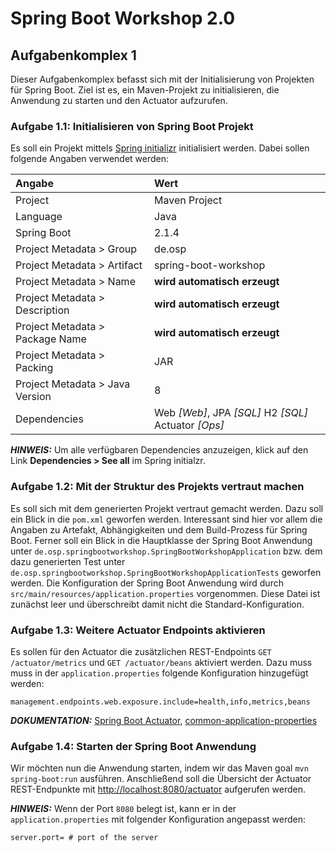 # Spring Boot Workshop 2.0

## Aufgabenkomplex 1

Dieser Aufgabenkomplex befasst sich mit der Initialisierung von Projekten für Spring Boot. 
Ziel ist es, ein Maven-Projekt zu initialisieren, die Anwendung zu starten und den Actuator aufzurufen.

### Aufgabe 1.1: Initialisieren von Spring Boot Projekt

Es soll ein Projekt mittels [Spring initializr](https://start.spring.io/) initialisiert werden. Dabei sollen folgende Angaben verwendet werden:

| Angabe                          | Wert                                                         |
|:--------------------------------|:-------------------------------------------------------------|
| Project                         | Maven Project                                                |
| Language                        | Java                                                         |
| Spring Boot                     | 2.1.4                                                        |
| Project Metadata > Group        | de.osp                                                       |
| Project Metadata > Artifact     | spring-boot-workshop                                         |
| Project Metadata > Name         | **wird automatisch erzeugt**                                 |
| Project Metadata > Description  | **wird automatisch erzeugt**                                 |
| Project Metadata > Package Name | **wird automatisch erzeugt**                                 |
| Project Metadata > Packing      | JAR                                                          |
| Project Metadata > Java Version | 8                                                           |
| Dependencies                    | Web *\[Web\]*, JPA *\[SQL\]* H2 *\[SQL\]* Actuator *\[Ops\]* |

**_HINWEIS:_** Um alle verfügbaren Dependencies anzuzeigen, klick auf den Link **Dependencies > See all** im Spring initialzr.


### Aufgabe 1.2: Mit der Struktur des Projekts vertraut machen

Es soll sich mit dem generierten Projekt vertraut gemacht werden. Dazu soll ein Blick in die `pom.xml` geworfen werden.
Interessant sind hier vor allem die Angaben zu Artefakt, Abhängigkeiten und dem Build-Prozess für Spring Boot. 
Ferner soll ein Blick in die Hauptklasse der Spring Boot Anwendung unter `de.osp.springbootworkshop.SpringBootWorkshopApplication` bzw. 
dem dazu generierten Test unter `de.osp.springbootworkshop.SpringBootWorkshopApplicationTests` geworfen werden. 
Die Konfiguration der Spring Boot Anwendung wird durch `src/main/resources/application.properties` vorgenommen. Diese Datei 
ist zunächst leer und überschreibt damit nicht die Standard-Konfiguration.


### Aufgabe 1.3: Weitere Actuator Endpoints aktivieren

Es sollen für den Actuator die zusätzlichen REST-Endpoints `GET /actuator/metrics` und `GET /actuator/beans` aktiviert werden. 
Dazu muss muss in der `application.properties` folgende Konfiguration hinzugefügt werden:

```properties
management.endpoints.web.exposure.include=health,info,metrics,beans
```

**_DOKUMENTATION:_**
[Spring Boot Actuator](https://docs.spring.io/spring-boot/docs/current/reference/html/production-ready-endpoints.html),
[common-application-properties](https://docs.spring.io/spring-boot/docs/current/reference/html/common-application-properties.html)


### Aufgabe 1.4: Starten der Spring Boot Anwendung

Wir möchten nun die Anwendung starten, indem wir das Maven goal `mvn spring-boot:run` ausführen. 
Anschließend soll die Übersicht der Actuator REST-Endpunkte mit [http://localhost:8080/actuator](http://localhost:8080/actuator) 
aufgerufen werden.

**_HINWEIS:_** Wenn der Port `8080` belegt ist, kann er in der `application.properties` mit folgender Konfiguration angepasst werden:

```properties
server.port= # port of the server
```
